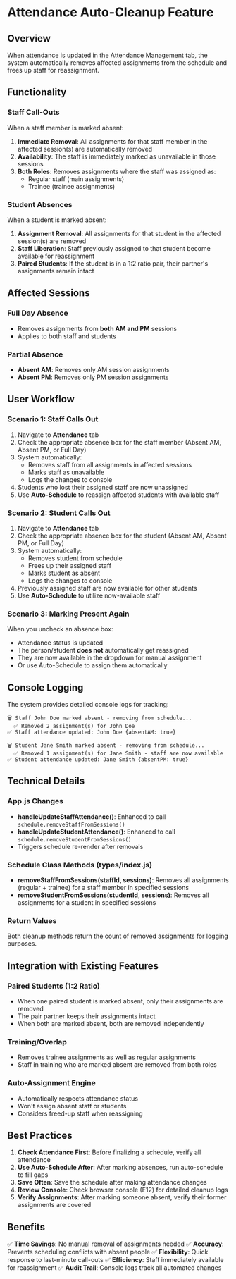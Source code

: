 # Attendance Auto-Cleanup Feature

## Overview
When attendance is updated in the Attendance Management tab, the system automatically removes affected assignments from the schedule and frees up staff for reassignment.

## Functionality

### Staff Call-Outs
When a staff member is marked absent:
1. **Immediate Removal**: All assignments for that staff member in the affected session(s) are automatically removed
2. **Availability**: The staff is immediately marked as unavailable in those sessions
3. **Both Roles**: Removes assignments where the staff was assigned as:
   - Regular staff (main assignments)
   - Trainee (trainee assignments)

### Student Absences
When a student is marked absent:
1. **Assignment Removal**: All assignments for that student in the affected session(s) are removed
2. **Staff Liberation**: Staff previously assigned to that student become available for reassignment
3. **Paired Students**: If the student is in a 1:2 ratio pair, their partner's assignments remain intact

## Affected Sessions

### Full Day Absence
- Removes assignments from **both AM and PM** sessions
- Applies to both staff and students

### Partial Absence
- **Absent AM**: Removes only AM session assignments
- **Absent PM**: Removes only PM session assignments

## User Workflow

### Scenario 1: Staff Calls Out
1. Navigate to **Attendance** tab
2. Check the appropriate absence box for the staff member (Absent AM, Absent PM, or Full Day)
3. System automatically:
   - Removes staff from all assignments in affected sessions
   - Marks staff as unavailable
   - Logs the changes to console
4. Students who lost their assigned staff are now unassigned
5. Use **Auto-Schedule** to reassign affected students with available staff

### Scenario 2: Student Calls Out
1. Navigate to **Attendance** tab
2. Check the appropriate absence box for the student (Absent AM, Absent PM, or Full Day)
3. System automatically:
   - Removes student from schedule
   - Frees up their assigned staff
   - Marks student as absent
   - Logs the changes to console
4. Previously assigned staff are now available for other students
5. Use **Auto-Schedule** to utilize now-available staff

### Scenario 3: Marking Present Again
When you uncheck an absence box:
- Attendance status is updated
- The person/student **does not** automatically get reassigned
- They are now available in the dropdown for manual assignment
- Or use Auto-Schedule to assign them automatically

## Console Logging

The system provides detailed console logs for tracking:

```
🗑️ Staff John Doe marked absent - removing from schedule...
  ✅ Removed 2 assignment(s) for John Doe
✅ Staff attendance updated: John Doe {absentAM: true}
```

```
🗑️ Student Jane Smith marked absent - removing from schedule...
  ✅ Removed 1 assignment(s) for Jane Smith - staff are now available
✅ Student attendance updated: Jane Smith {absentPM: true}
```

## Technical Details

### App.js Changes
- **handleUpdateStaffAttendance()**: Enhanced to call `schedule.removeStaffFromSessions()`
- **handleUpdateStudentAttendance()**: Enhanced to call `schedule.removeStudentFromSessions()`
- Triggers schedule re-render after removals

### Schedule Class Methods (types/index.js)
- **removeStaffFromSessions(staffId, sessions)**: Removes all assignments (regular + trainee) for a staff member in specified sessions
- **removeStudentFromSessions(studentId, sessions)**: Removes all assignments for a student in specified sessions

### Return Values
Both cleanup methods return the count of removed assignments for logging purposes.

## Integration with Existing Features

### Paired Students (1:2 Ratio)
- When one paired student is marked absent, only their assignments are removed
- The pair partner keeps their assignments intact
- When both are marked absent, both are removed independently

### Training/Overlap
- Removes trainee assignments as well as regular assignments
- Staff in training who are marked absent are removed from both roles

### Auto-Assignment Engine
- Automatically respects attendance status
- Won't assign absent staff or students
- Considers freed-up staff when reassigning

## Best Practices

1. **Check Attendance First**: Before finalizing a schedule, verify all attendance
2. **Use Auto-Schedule After**: After marking absences, run auto-schedule to fill gaps
3. **Save Often**: Save the schedule after making attendance changes
4. **Review Console**: Check browser console (F12) for detailed cleanup logs
5. **Verify Assignments**: After marking someone absent, verify their former assignments are covered

## Benefits

✅ **Time Savings**: No manual removal of assignments needed
✅ **Accuracy**: Prevents scheduling conflicts with absent people
✅ **Flexibility**: Quick response to last-minute call-outs
✅ **Efficiency**: Staff immediately available for reassignment
✅ **Audit Trail**: Console logs track all automated changes
